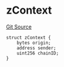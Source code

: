 # zContext
[Git Source](https://github.com/zeta-chain/protocol-contracts/blob/879ee5a0e19b2c0f863cd2125f3282f628963d5a/contracts/zevm/interfaces/UniversalContract.sol)


```solidity
struct zContext {
    bytes origin;
    address sender;
    uint256 chainID;
}
```

